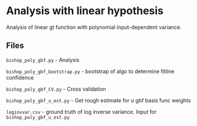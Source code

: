 # Analysis with linear hypothesis

Analysis of linear gt function with polynomial input-dependent variance.

## Files

`bishop_poly_gbf.py` - Analysis

`bishop_poly_gbf_bootstrap.py` - bootstrap of algo to determine fitline confidence

`bishop_poly_gbf_CV.py` - Cross validation

`bishop_poly_gbf_u_est.py` - Get rough estimate for u gbf basis func weights

`loginvvar.csv` - ground truth of log inverse variance. Input for
 `bishop_poly_gbf_u_est.py` 


